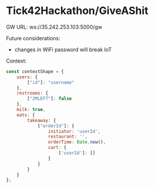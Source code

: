 # Tick42Hackathon/GiveAShit

GW URL: ws://35.242.253.103:5000/gw


Future considerations:
- changes in WiFi password will break IoT

Context:

````js
const contextShape = {
    users: {
        ["id"]: "username"
    },
    restrooms: {
        ["2MLEFT"]: false
    },
    milk: true,
    eats: {
        takeaway: {
            ["orderId"]: {
                initiator: 'userId',
                restaurant: '',
                orderTime: Date.now(),
                cart: {
                    ['userId']: []
                }
            }
        }
    }
};
````
